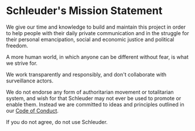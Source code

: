 # Schleuder's Mission Statement

We give our time and knowledge to build and maintain this project in order to help people with their daily private communication and in the struggle for their personal emancipation, social and economic justice and political freedom.

A more human world, in which anyone can be different without fear, is what we strive for.

We work transparently and responsibly, and don't collaborate with surveillance actors.

We do not endorse any form of authoritarian movement or totalitarian system, and wish for that Schleuder may not ever be used to promote or enable them. Instead we are committed to ideas and principles outlined in our [Code of Conduct](https://0xacab.org/schleuder/schleuder-web/blob/master/CODE_OF_CONDUCT.md).

If you do not agree, do not use Schleuder.
